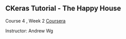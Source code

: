 ## CKeras Tutorial - The Happy House


Course 4 , Week 2   [Coursera](https://www.deeplearning.ai/)

Instructor: Andrew Wg




